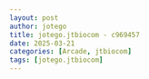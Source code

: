 ```yaml
---
layout: post
author: jotego
title: jotego.jtbiocom - c969457
date: 2025-03-21
categories: [Arcade, jtbiocom]
tags: [jotego.jtbiocom]
---
```


